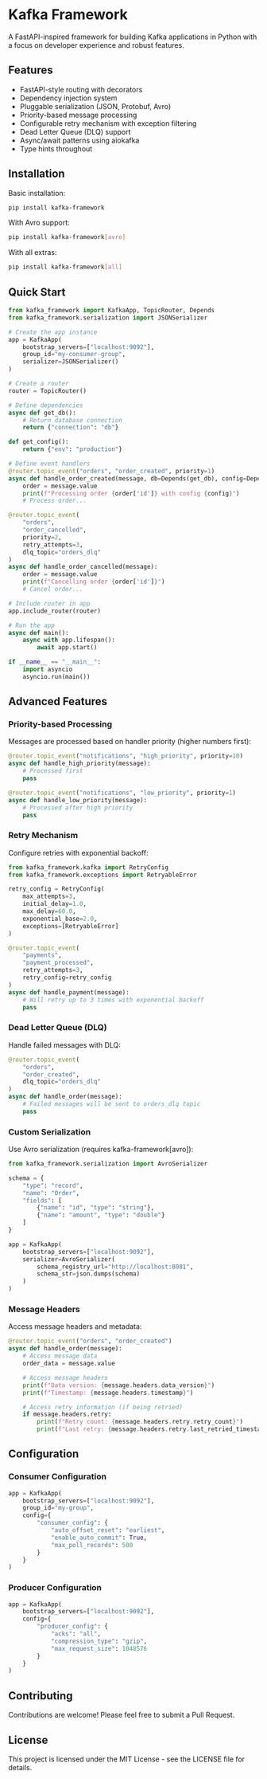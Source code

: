# Kafka Framework

A FastAPI-inspired framework for building Kafka applications in Python with a focus on developer experience and robust features.

## Features

- FastAPI-style routing with decorators
- Dependency injection system
- Pluggable serialization (JSON, Protobuf, Avro)
- Priority-based message processing
- Configurable retry mechanism with exception filtering
- Dead Letter Queue (DLQ) support
- Async/await patterns using aiokafka
- Type hints throughout

## Installation

Basic installation:
```bash
pip install kafka-framework
```

With Avro support:
```bash
pip install kafka-framework[avro]
```

With all extras:
```bash
pip install kafka-framework[all]
```

## Quick Start

```python
from kafka_framework import KafkaApp, TopicRouter, Depends
from kafka_framework.serialization import JSONSerializer

# Create the app instance
app = KafkaApp(
    bootstrap_servers=["localhost:9092"],
    group_id="my-consumer-group",
    serializer=JSONSerializer()
)

# Create a router
router = TopicRouter()

# Define dependencies
async def get_db():
    # Return database connection
    return {"connection": "db"}

def get_config():
    return {"env": "production"}

# Define event handlers
@router.topic_event("orders", "order_created", priority=1)
async def handle_order_created(message, db=Depends(get_db), config=Depends(get_config)):
    order = message.value
    print(f"Processing order {order['id']} with config {config}")
    # Process order...

@router.topic_event(
    "orders",
    "order_cancelled",
    priority=2,
    retry_attempts=3,
    dlq_topic="orders_dlq"
)
async def handle_order_cancelled(message):
    order = message.value
    print(f"Cancelling order {order['id']}")
    # Cancel order...

# Include router in app
app.include_router(router)

# Run the app
async def main():
    async with app.lifespan():
        await app.start()

if __name__ == "__main__":
    import asyncio
    asyncio.run(main())
```

## Advanced Features

### Priority-based Processing

Messages are processed based on handler priority (higher numbers first):

```python
@router.topic_event("notifications", "high_priority", priority=10)
async def handle_high_priority(message):
    # Processed first
    pass

@router.topic_event("notifications", "low_priority", priority=1)
async def handle_low_priority(message):
    # Processed after high priority
    pass
```

### Retry Mechanism

Configure retries with exponential backoff:

```python
from kafka_framework.kafka import RetryConfig
from kafka_framework.exceptions import RetryableError

retry_config = RetryConfig(
    max_attempts=3,
    initial_delay=1.0,
    max_delay=60.0,
    exponential_base=2.0,
    exceptions=[RetryableError]
)

@router.topic_event(
    "payments",
    "payment_processed",
    retry_attempts=3,
    retry_config=retry_config
)
async def handle_payment(message):
    # Will retry up to 3 times with exponential backoff
    pass
```

### Dead Letter Queue (DLQ)

Handle failed messages with DLQ:

```python
@router.topic_event(
    "orders",
    "order_created",
    dlq_topic="orders_dlq"
)
async def handle_order(message):
    # Failed messages will be sent to orders_dlq topic
    pass
```

### Custom Serialization

Use Avro serialization (requires kafka-framework[avro]):

```python
from kafka_framework.serialization import AvroSerializer

schema = {
    "type": "record",
    "name": "Order",
    "fields": [
        {"name": "id", "type": "string"},
        {"name": "amount", "type": "double"}
    ]
}

app = KafkaApp(
    bootstrap_servers=["localhost:9092"],
    serializer=AvroSerializer(
        schema_registry_url="http://localhost:8081",
        schema_str=json.dumps(schema)
    )
)
```

### Message Headers

Access message headers and metadata:

```python
@router.topic_event("orders", "order_created")
async def handle_order(message):
    # Access message data
    order_data = message.value

    # Access message headers
    print(f"Data version: {message.headers.data_version}")
    print(f"Timestamp: {message.headers.timestamp}")

    # Access retry information (if being retried)
    if message.headers.retry:
        print(f"Retry count: {message.headers.retry.retry_count}")
        print(f"Last retry: {message.headers.retry.last_retried_timestamp}")
```

## Configuration

### Consumer Configuration

```python
app = KafkaApp(
    bootstrap_servers=["localhost:9092"],
    group_id="my-group",
    config={
        "consumer_config": {
            "auto_offset_reset": "earliest",
            "enable_auto_commit": True,
            "max_poll_records": 500
        }
    }
)
```

### Producer Configuration

```python
app = KafkaApp(
    bootstrap_servers=["localhost:9092"],
    config={
        "producer_config": {
            "acks": "all",
            "compression_type": "gzip",
            "max_request_size": 1048576
        }
    }
)
```

## Contributing

Contributions are welcome! Please feel free to submit a Pull Request.

## License

This project is licensed under the MIT License - see the LICENSE file for details.
